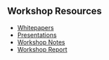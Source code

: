 ## Workshop Resources

- [Whitepapers](WhitePapers/WhitePaperlist.md)
- [Presentations](Presentations/PresentationList.md)
- [Workshop Notes](WorkshopNotes/NotesList.md)
- [Workshop Report](WorkshopReport/Report.pdf)
